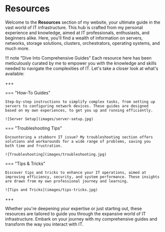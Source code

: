 # Resources

Welcome to the **Resources** section of my website, your ultimate guide in the vast world of IT infrastructure. This hub is crafted from my personal experience and knowledge, aimed at IT professionals, enthusiasts, and beginners alike. Here, you'll find a wealth of information on servers, networks, storage solutions, clusters, orchestrators, operating systems, and much more.

!!! note "Dive Into Comprehensive Guides"
    Each resource here has been meticulously curated by me to empower you with the knowledge and skills needed to navigate the complexities of IT. Let's take a closer look at what's available:

+++

=== "How-To Guides"

    Step-by-step instructions to simplify complex tasks, from setting up servers to configuring network devices. These guides are designed based on my own experiences, to get you up and running efficiently.

    ![Server Setup](images/server-setup.jpg)

=== "Troubleshooting Tips"

    Encountering a stubborn IT issue? My troubleshooting section offers solutions and workarounds for a wide range of problems, saving you both time and frustration.

    ![Troubleshooting](images/troubleshooting.jpg)

=== "Tips & Tricks"

    Discover tips and tricks to enhance your IT operations, aimed at improving efficiency, security, and system performance. These insights are drawn from my own professional journey and learning.

    ![Tips and Tricks](images/tips-tricks.jpg)

+++

Whether you're deepening your expertise or just starting out, these resources are tailored to guide you through the expansive world of IT infrastructure. Embark on your journey with my comprehensive guides and transform the way you interact with IT.

